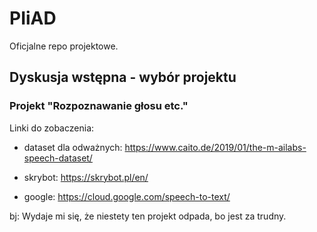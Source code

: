 # PIiAD
Oficjalne repo projektowe.

## Dyskusja wstępna - wybór projektu

### Projekt "Rozpoznawanie głosu etc."

Linki do zobaczenia:

- dataset dla odważnych: https://www.caito.de/2019/01/the-m-ailabs-speech-dataset/

- skrybot: https://skrybot.pl/en/

- google: https://cloud.google.com/speech-to-text/

bj: Wydaje mi się, że niestety ten projekt odpada, bo jest za trudny.

